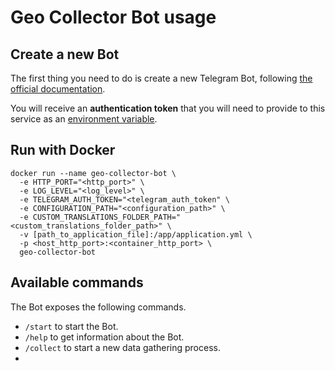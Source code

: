 # Geo Collector Bot usage

## Create a new Bot

The first thing you need to do is create a new Telegram Bot, following 
[the official documentation](https://core.telegram.org/bots#3-how-do-i-create-a-bot).

You will receive an **authentication token** that you will need to provide to this service as an 
[environment variable](./30_configuration.md#environment-variables).

## Run with Docker

```shell
docker run --name geo-collector-bot \
  -e HTTP_PORT="<http_port>" \
  -e LOG_LEVEL="<log_level>" \
  -e TELEGRAM_AUTH_TOKEN="<telegram_auth_token" \
  -e CONFIGURATION_PATH="<configuration_path>" \
  -e CUSTOM_TRANSLATIONS_FOLDER_PATH="<custom_translations_folder_path>" \
  -v [path_to_application_file]:/app/application.yml \
  -p <host_http_port>:<container_http_port> \
  geo-collector-bot
```

## Available commands

The Bot exposes the following commands.

- `/start` to start the Bot.
- `/help` to get information about the Bot.
- `/collect` to start a new data gathering process.
- 
